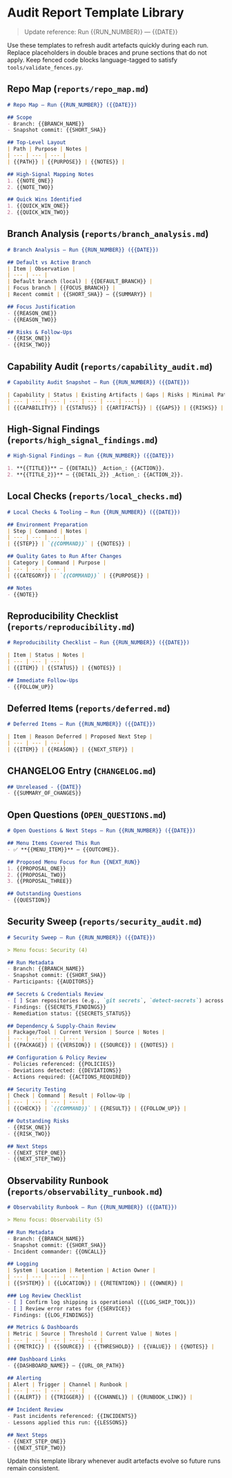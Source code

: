 # Audit Report Template Library

> Update reference: Run {{RUN_NUMBER}} — {{DATE}}

Use these templates to refresh audit artefacts quickly during each run. Replace placeholders in double braces and prune sections that do not apply. Keep fenced code blocks language-tagged to satisfy `tools/validate_fences.py`.

## Repo Map (`reports/repo_map.md`)

```markdown
# Repo Map — Run {{RUN_NUMBER}} ({{DATE}})

## Scope
- Branch: {{BRANCH_NAME}}
- Snapshot commit: {{SHORT_SHA}}

## Top-Level Layout
| Path | Purpose | Notes |
| --- | --- | --- |
| {{PATH}} | {{PURPOSE}} | {{NOTES}} |

## High-Signal Mapping Notes
1. {{NOTE_ONE}}
2. {{NOTE_TWO}}

## Quick Wins Identified
1. {{QUICK_WIN_ONE}}
2. {{QUICK_WIN_TWO}}
```
## Branch Analysis (`reports/branch_analysis.md`)

```markdown
# Branch Analysis — Run {{RUN_NUMBER}} ({{DATE}})

## Default vs Active Branch
| Item | Observation |
| --- | --- |
| Default branch (local) | {{DEFAULT_BRANCH}} |
| Focus branch | {{FOCUS_BRANCH}} |
| Recent commit | {{SHORT_SHA}} — {{SUMMARY}} |

## Focus Justification
- {{REASON_ONE}}
- {{REASON_TWO}}

## Risks & Follow-Ups
- {{RISK_ONE}}
- {{RISK_TWO}}
```
## Capability Audit (`reports/capability_audit.md`)

```markdown
# Capability Audit Snapshot — Run {{RUN_NUMBER}} ({{DATE}})

| Capability | Status | Existing Artifacts | Gaps | Risks | Minimal Patch Plan | Rollback Plan |
| --- | --- | --- | --- | --- | --- | --- |
| {{CAPABILITY}} | {{STATUS}} | {{ARTIFACTS}} | {{GAPS}} | {{RISKS}} | {{PATCH_PLAN}} | {{ROLLBACK}} |
```
## High-Signal Findings (`reports/high_signal_findings.md`)

```markdown
# High-Signal Findings — Run {{RUN_NUMBER}} ({{DATE}})

1. **{{TITLE}}** — {{DETAIL}} _Action_: {{ACTION}}.
2. **{{TITLE_2}}** — {{DETAIL_2}} _Action_: {{ACTION_2}}.
```
## Local Checks (`reports/local_checks.md`)

```markdown
# Local Checks & Tooling — Run {{RUN_NUMBER}} ({{DATE}})

## Environment Preparation
| Step | Command | Notes |
| --- | --- | --- |
| {{STEP}} | `{{COMMAND}}` | {{NOTES}} |

## Quality Gates to Run After Changes
| Category | Command | Purpose |
| --- | --- | --- |
| {{CATEGORY}} | `{{COMMAND}}` | {{PURPOSE}} |

## Notes
- {{NOTE}}
```
## Reproducibility Checklist (`reports/reproducibility.md`)

```markdown
# Reproducibility Checklist — Run {{RUN_NUMBER}} ({{DATE}})

| Item | Status | Notes |
| --- | --- | --- |
| {{ITEM}} | {{STATUS}} | {{NOTES}} |

## Immediate Follow-Ups
- {{FOLLOW_UP}}
```
## Deferred Items (`reports/deferred.md`)

```markdown
# Deferred Items — Run {{RUN_NUMBER}} ({{DATE}})

| Item | Reason Deferred | Proposed Next Step |
| --- | --- | --- |
| {{ITEM}} | {{REASON}} | {{NEXT_STEP}} |
```
## CHANGELOG Entry (`CHANGELOG.md`)

```markdown
## Unreleased - {{DATE}}
- {{SUMMARY_OF_CHANGES}}
```
## Open Questions (`OPEN_QUESTIONS.md`)

```markdown
# Open Questions & Next Steps — Run {{RUN_NUMBER}} ({{DATE}})

## Menu Items Covered This Run
- ✅ **{{MENU_ITEM}}** — {{OUTCOME}}.

## Proposed Menu Focus for Run {{NEXT_RUN}}
1. {{PROPOSAL_ONE}}
2. {{PROPOSAL_TWO}}
3. {{PROPOSAL_THREE}}

## Outstanding Questions
- {{QUESTION}}
```
## Security Sweep (`reports/security_audit.md`)

```markdown
# Security Sweep — Run {{RUN_NUMBER}} ({{DATE}})

> Menu focus: Security (4)

## Run Metadata
- Branch: {{BRANCH_NAME}}
- Snapshot commit: {{SHORT_SHA}}
- Participants: {{AUDITORS}}

## Secrets & Credentials Review
- [ ] Scan repositories (e.g., `git secrets`, `detect-secrets`) across touched paths.
- Findings: {{SECRETS_FINDINGS}}
- Remediation status: {{SECRETS_STATUS}}

## Dependency & Supply-Chain Review
| Package/Tool | Current Version | Source | Notes |
| --- | --- | --- | --- |
| {{PACKAGE}} | {{VERSION}} | {{SOURCE}} | {{NOTES}} |

## Configuration & Policy Review
- Policies referenced: {{POLICIES}}
- Deviations detected: {{DEVIATIONS}}
- Actions required: {{ACTIONS_REQUIRED}}

## Security Testing
| Check | Command | Result | Follow-Up |
| --- | --- | --- | --- |
| {{CHECK}} | `{{COMMAND}}` | {{RESULT}} | {{FOLLOW_UP}} |

## Outstanding Risks
- {{RISK_ONE}}
- {{RISK_TWO}}

## Next Steps
- {{NEXT_STEP_ONE}}
- {{NEXT_STEP_TWO}}
```
## Observability Runbook (`reports/observability_runbook.md`)

```markdown
# Observability Runbook — Run {{RUN_NUMBER}} ({{DATE}})

> Menu focus: Observability (5)

## Run Metadata
- Branch: {{BRANCH_NAME}}
- Snapshot commit: {{SHORT_SHA}}
- Incident commander: {{ONCALL}}

## Logging
| System | Location | Retention | Action Owner |
| --- | --- | --- | --- |
| {{SYSTEM}} | {{LOCATION}} | {{RETENTION}} | {{OWNER}} |

### Log Review Checklist
- [ ] Confirm log shipping is operational ({{LOG_SHIP_TOOL}})
- [ ] Review error rates for {{SERVICE}}
- Findings: {{LOG_FINDINGS}}

## Metrics & Dashboards
| Metric | Source | Threshold | Current Value | Notes |
| --- | --- | --- | --- | --- |
| {{METRIC}} | {{SOURCE}} | {{THRESHOLD}} | {{VALUE}} | {{NOTES}} |

### Dashboard Links
- {{DASHBOARD_NAME}} — {{URL_OR_PATH}}

## Alerting
| Alert | Trigger | Channel | Runbook |
| --- | --- | --- | --- |
| {{ALERT}} | {{TRIGGER}} | {{CHANNEL}} | {{RUNBOOK_LINK}} |

## Incident Review
- Past incidents referenced: {{INCIDENTS}}
- Lessons applied this run: {{LESSONS}}

## Next Steps
- {{NEXT_STEP_ONE}}
- {{NEXT_STEP_TWO}}
```
Update this template library whenever audit artefacts evolve so future runs remain consistent.
